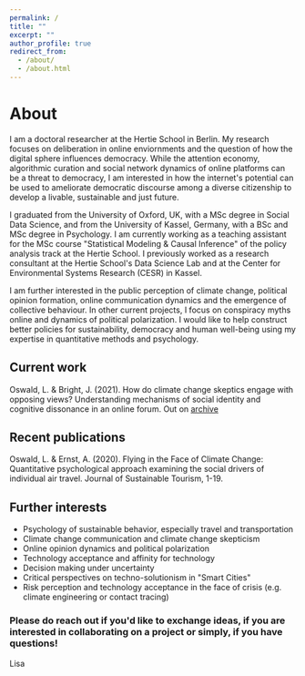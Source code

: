 ```yaml
---
permalink: /
title: ""
excerpt: ""
author_profile: true
redirect_from: 
  - /about/
  - /about.html
---
```


# About

I am a doctoral researcher at the Hertie School in Berlin. My research focuses on deliberation in online enviornments and the question of how the digital sphere influences democracy. While the attention economy, algorithmic curation and social network dynamics of online platforms can be a threat to democracy, I am interested in how the internet's potential can be used to ameliorate democratic discourse among a diverse citizenship to develop a livable, sustainable and just future. 

I graduated from the University of Oxford, UK, with a MSc degree in Social Data Science, and from the University of Kassel, Germany, with a BSc and MSc degree in Psychology. I am currently working as a teaching assistant for the MSc course "Statistical Modeling & Causal Inference" of the policy analysis track at the Hertie School. I previously worked as a research consultant at the Hertie School's Data Science Lab and at the Center for Environmental Systems Research (CESR) in Kassel.

I am further interested in the public perception of climate change, political opinion formation, online communication dynamics and the emergence of collective behaviour. In other current projects, I focus on conspiracy myths online and dynamics of political polarization. I would like to help construct better policies for sustainability, democracy and human well-being using my expertise in quantitative methods and psychology. 

## Current work
Oswald, L. & Bright, J. (2021). How do climate change skeptics engage with opposing views? Understanding mechanisms of social identity and cognitive dissonance in an online forum. Out on [archive](https://arxiv.org/abs/2102.06516)

## Recent publications
Oswald, L. & Ernst, A. (2020). Flying in the Face of Climate Change: Quantitative psychological approach examining the social drivers of individual air travel. Journal of Sustainable Tourism, 1-19.

## Further interests

* Psychology of sustainable behavior, especially travel and transportation 
* Climate change communication and climate change skepticism
* Online opinion dynamics and political polarization
* Technology acceptance and affinity for technology
* Decision making under uncertainty 
* Critical perspectives on techno-solutionism in "Smart Cities"
* Risk perception and technology acceptance in the face of crisis (e.g. climate engineering or contact tracing)

### Please do reach out if you'd like to exchange ideas, if you are interested in collaborating on a project or simply, if you have questions!  
Lisa
